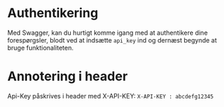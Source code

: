 # Authentikering
Med Swagger, kan du hurtigt komme igang med at authentikere dine forespørgsler, blodt ved at indsætte `api_key` ind 
og dernæst begynde at bruge funktionaliteten.

# Annotering i header
Api-Key påskrives i header med X-API-KEY:
`X-API-KEY : abcdefg12345`
